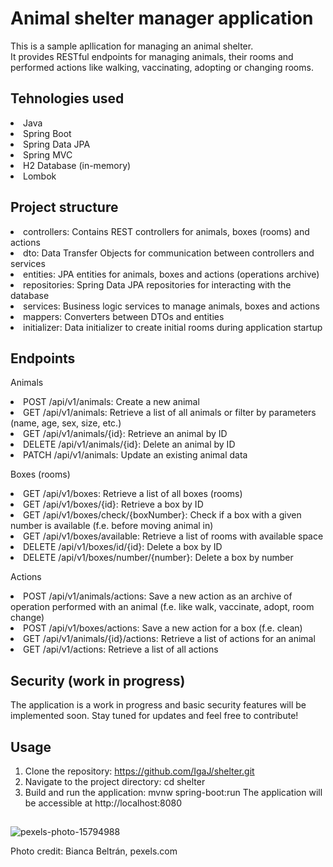 # Animal shelter manager application
This is a sample apllication for managing an animal shelter.   
It provides RESTful endpoints for managing animals, their rooms and performed actions like walking, vaccinating, adopting or changing rooms.

## Tehnologies used
<li>Java
<li>Spring Boot
<li>Spring Data JPA
<li>Spring MVC
<li>H2 Database (in-memory)
<li>Lombok

## Project structure
<li>controllers: Contains REST controllers for animals, boxes (rooms) and actions
<li>dto: Data Transfer Objects for communication between controllers and services
<li>entities: JPA entities for animals, boxes and actions (operations archive)
<li>repositories: Spring Data JPA repositories for interacting with the database
<li>services: Business logic services to manage animals, boxes and actions
<li>mappers: Converters between DTOs and entities
<li>initializer: Data initializer to create initial rooms during application startup

## Endpoints
Animals
<li>POST /api/v1/animals: Create a new animal
<li>GET /api/v1/animals: Retrieve a list of all animals or filter by parameters (name, age, sex, size, etc.)
<li>GET /api/v1/animals/{id}: Retrieve an animal by ID
<li>DELETE /api/v1/animals/{id}: Delete an animal by ID
<li>PATCH /api/v1/animals: Update an existing animal data

Boxes (rooms)
<li>GET /api/v1/boxes: Retrieve a list of all boxes (rooms)
<li>GET /api/v1/boxes/{id}: Retrieve a box by ID
<li>GET /api/v1/boxes/check/{boxNumber}: Check if a box with a given number is available (f.e. before moving animal in)
<li>GET /api/v1/boxes/available: Retrieve a list of rooms with available space
<li>DELETE /api/v1/boxes/id/{id}: Delete a box by ID
<li>DELETE /api/v1/boxes/number/{number}: Delete a box by number

Actions
<li>POST /api/v1/animals/actions: Save a new action as an archive of operation performed with an animal (f.e. like walk, vaccinate, adopt, room change)
<li>POST /api/v1/boxes/actions: Save a new action for a box (f.e. clean)
<li>GET /api/v1/animals/{id}/actions: Retrieve a list of actions for an animal
<li>GET /api/v1/actions: Retrieve a list of all actions

## Security (work in progress)
The application is a work in progress and basic security features will be implemented soon. Stay tuned for updates and feel free to contribute!

## Usage
1. Clone the repository: https://github.com/IgaJ/shelter.git
2. Navigate to the project directory: cd shelter
3. Build and run the application: mvnw spring-boot:run
The application will be accessible at http://localhost:8080

## 
![pexels-photo-15794988](https://github.com/IgaJ/shelter/assets/110561199/26133d2c-15f0-4e97-b043-ef8b256f9e88)

Photo credit: Bianca Beltrán, pexels.com






